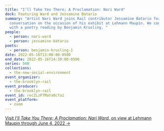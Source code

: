 ```yaml
---
title: "I’ll Take You There; A Proclamation: Nari Ward"
deck: Featuring Ward and Jessamine Batario
summary: "Artist Nari Ward joins Rail contributor Jessamine Batario for a
  conversation on the occasion of his exhibit at Lehmann Maupin. We conclude
  with a poetry reading by Benjamin Krusling. "
people:
  - person: nari-ward
  - person: jessamine-batario
poets:
  - person: benjamin-krusling-1
date: 2022-05-16T13:00:00-0500
end_date: 2022-05-16T14:30:00-0500
series: 560
collections:
  - the-new-social-environment
event_organizer:
  - the-brooklyn-rail
event_producer:
  - the-brooklyn-rail
event_id: recZLzP7MaYa0cfa1
event_platform:
  - zoom
---
```

[Visit *I’ll Take You There; A Proclamation: Nari Ward*, on view at Lehmann Maupin through June 4, 2022 →](https://www.lehmannmaupin.com/exhibitions/nari-ward6)